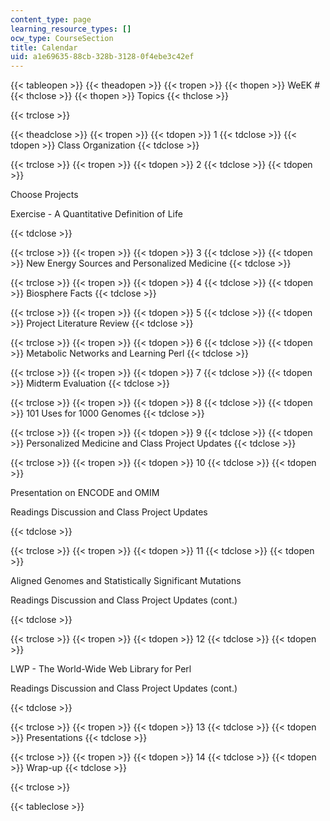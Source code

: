 ```yaml
---
content_type: page
learning_resource_types: []
ocw_type: CourseSection
title: Calendar
uid: a1e69635-88cb-328b-3128-0f4ebe3c42ef
---
```


{{< tableopen >}}
{{< theadopen >}}
{{< tropen >}}
{{< thopen >}}
WeEK #
{{< thclose >}}
{{< thopen >}}
Topics
{{< thclose >}}

{{< trclose >}}

{{< theadclose >}}
{{< tropen >}}
{{< tdopen >}}
1
{{< tdclose >}}
{{< tdopen >}}
Class Organization
{{< tdclose >}}

{{< trclose >}}
{{< tropen >}}
{{< tdopen >}}
2
{{< tdclose >}}
{{< tdopen >}}


Choose Projects

Exercise - A Quantitative Definition of Life


{{< tdclose >}}

{{< trclose >}}
{{< tropen >}}
{{< tdopen >}}
3
{{< tdclose >}}
{{< tdopen >}}
New Energy Sources and Personalized Medicine
{{< tdclose >}}

{{< trclose >}}
{{< tropen >}}
{{< tdopen >}}
4
{{< tdclose >}}
{{< tdopen >}}
Biosphere Facts
{{< tdclose >}}

{{< trclose >}}
{{< tropen >}}
{{< tdopen >}}
5
{{< tdclose >}}
{{< tdopen >}}
Project Literature Review
{{< tdclose >}}

{{< trclose >}}
{{< tropen >}}
{{< tdopen >}}
6
{{< tdclose >}}
{{< tdopen >}}
Metabolic Networks and Learning Perl
{{< tdclose >}}

{{< trclose >}}
{{< tropen >}}
{{< tdopen >}}
7
{{< tdclose >}}
{{< tdopen >}}
Midterm Evaluation
{{< tdclose >}}

{{< trclose >}}
{{< tropen >}}
{{< tdopen >}}
8
{{< tdclose >}}
{{< tdopen >}}
101 Uses for 1000 Genomes
{{< tdclose >}}

{{< trclose >}}
{{< tropen >}}
{{< tdopen >}}
9
{{< tdclose >}}
{{< tdopen >}}
Personalized Medicine and Class Project Updates
{{< tdclose >}}

{{< trclose >}}
{{< tropen >}}
{{< tdopen >}}
10
{{< tdclose >}}
{{< tdopen >}}


Presentation on ENCODE and OMIM

Readings Discussion and Class Project Updates


{{< tdclose >}}

{{< trclose >}}
{{< tropen >}}
{{< tdopen >}}
11
{{< tdclose >}}
{{< tdopen >}}


Aligned Genomes and Statistically Significant Mutations

Readings Discussion and Class Project Updates (cont.)


{{< tdclose >}}

{{< trclose >}}
{{< tropen >}}
{{< tdopen >}}
12
{{< tdclose >}}
{{< tdopen >}}


LWP - The World-Wide Web Library for Perl

Readings Discussion and Class Project Updates (cont.)


{{< tdclose >}}

{{< trclose >}}
{{< tropen >}}
{{< tdopen >}}
13
{{< tdclose >}}
{{< tdopen >}}
Presentations
{{< tdclose >}}

{{< trclose >}}
{{< tropen >}}
{{< tdopen >}}
14
{{< tdclose >}}
{{< tdopen >}}
Wrap-up
{{< tdclose >}}

{{< trclose >}}

{{< tableclose >}}